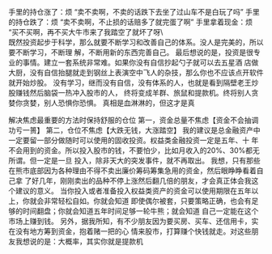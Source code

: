 手里的持仓涨了：烦
“卖不卖啊，不卖的话跌下去坐了过山车不是白玩了吗”
手里的持仓跌了：烦
“卖不卖啊，不止损的话赔多了就完蛋了啊”
手里拿着现金：烦
“买不买啊，再不买大牛市来了我踏空了就坏了呀\\\
既然投资起步于科学，那么就要不断学习和改善自己的体系。没人是完美的，所以要不断学习，不断理
解，不断用新的东西完善自己。
最后想说的是，投资是很专业的事情。建立一套系统非常难。如果你没有自信抄起勺子就可以去五星酒
店做大厨，没有自信抬腿就走到钢丝上表演空中飞人的杂技，那么你也不应该点开软件就开始炒股。
没有学习，继而没有自信，没有体系的人，也就是看到隔壁老王炒股赚钱然后脑袋一热冲入股市的人，
终将变成羊群、旅鼠和提款机。终将别人贪婪你贪婪，别人恐惧你恐惧。
真相是血淋淋的，但这才是真


解决焦虑最重要的方法时保持舒服的仓位
第一，资金总量不焦虑【资金不会抽调功亏一篑】
第二，仓位不焦虑【大跌无钱，大涨踏空】
我的建议是总金融资产中一定要留一部分做随时可以使用的固收投资。权益类金融投资一定是五年、十
年不会用到的资金。所以投入股市的钱，不要怕少，比如月收入的20%、30%都无所谓。但一定是一旦
投入，除非天大的突发事件，就不再取出。
我想，只有那些在熊市底部因为各种理由不得不卖出廉价筹码筹集急用的资金，然后眼睁睁看着自己拿
了好几年，刚刚卖出的品种不停上涨然后翻几倍的朋友，才会真正体会我这个建议的意义。
当你投入或者准备投入权益类资产的资金可以使用期限在五年以上，你就会非常轻松自如。你就会知道
即使偶尔被套，只要策略正确，也会有足够的时间翻盘；你就会知道五年时间足够一轮牛熊；就会知道
自己一定能在这个市场上赚到钱。
另外，据我所知，有不少朋友因为要买房、买车、还信用卡，实在没有地方筹到资金，抱着赌一把的心
情来股市，打算赚个快钱就走。对这些朋友我想说的是：大概率，其实你就是提款机